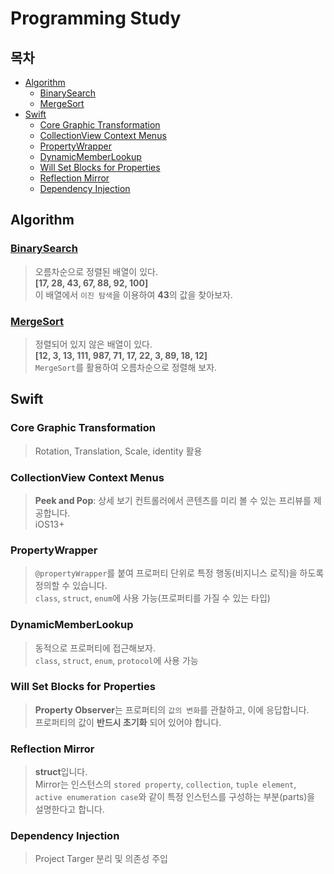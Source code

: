 Programming Study
=================

## 목차

- [Algorithm](#Algorithm)
    - [BinarySearch](#BinarySearch)
    - [MergeSort](#MergeSort)
- [Swift](#Swift)
    - [Core Graphic Transformation](#Core-Graphic-Transformation)
    - [CollectionView Context Menus](#CollectionView-Context-Menus)
    - [PropertyWrapper](#PropertyWrapper)
    - [DynamicMemberLookup](#DynamicMemberLookup)
    - [Will Set Blocks for Properties](#Will-Set-Blocks-for-Properties)
    - [Reflection Mirror](#Reflection-Mirror)
    - [Dependency Injection](#Dependency-Injection)
    

## Algorithm

### [BinarySearch](https://github.com/Jino0910/Study/blob/master/Algorithm/BinarySearch.playground/Contents.swift)
>오름차순으로 정렬된 배열이 있다.  
>**[17, 28, 43, 67, 88, 92, 100]**  
>이 배열에서 `이진 탐색`을 이용하여 **43**의 값을 찾아보자.


### [MergeSort](https://github.com/Jino0910/Study/blob/master/Algorithm/MergeSort.playground/Contents.swift)
>정렬되어 있지 않은 배열이 있다.  
>**[12, 3, 13, 111, 987, 71, 17, 22, 3, 89, 18, 12]**  
>`MergeSort`를 활용하여 오름차순으로 정렬해 보자.

## Swift

### Core Graphic Transformation
> Rotation, Translation, Scale, identity 활용

### CollectionView Context Menus
> **Peek and Pop**: 상세 보기 컨트롤러에서 콘텐츠를 미리 볼 수 있는 프리뷰를 제공합니다.  
> iOS13+

### PropertyWrapper
> `@propertyWrapper`를 붙여 프로퍼티 단위로 특정 행동(비지니스 로직)을 하도록 정의할 수 있습니다.  
>`class`, `struct`, `enum`에 사용 가능(프로퍼티를 가질 수 있는 타입)

### DynamicMemberLookup
>동적으로 프로퍼티에 접근해보자.  
>`class`, `struct`, `enum`, `protocol`에 사용 가능

### Will Set Blocks for Properties
> **Property Observer**는 프로퍼티의 `값의 변화`를 관찰하고, 이에 응답합니다.  
> 프로퍼티의 값이 **반드시 초기화** 되어 있어야 합니다.

### Reflection Mirror
> **struct**입니다.  
> Mirror는 인스턴스의 `stored property`, `collection`, `tuple element`, `active enumeration case`와 같이 특정 인스턴스를 구성하는 부분(parts)을 설명한다고 합니다.

### Dependency Injection
> Project Targer 분리 및 의존성 주입

